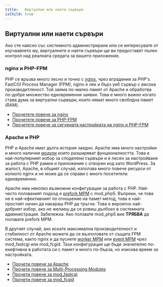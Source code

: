 ```yaml
---
title:   Виртуални или наети сървъри
isChild: true
---
```


## Виртуални или наети сървъри

Ако сте наясно със системното администриране или се интересувате от изучаавнето му, виртуалните и наети сървъри ще ви предоставят пълен контрол над реалната средата за вашето приложение.

### nginx и PHP-FPM

PHP се връзва много лесно и точно с [nginx](http://nginx.org), чрез вградения за PHP's FastCGI Process Manager (FPM), nginx е лек и бърз уеб сървър с висока производитленост. Той заема по-малко памет от Apache и обработва по-добре множество едновременни заявки. Това е много важно когато става дума за виртуални сървъри, които нямат много свободна памет (RAM).

* [Прочетете повече за nginx](http://nginx.org)
* [Прочетете повече за PHP-FPM](http://php.net/manual/en/install.fpm.php)
* [Прочетете повече за сигурната настройката на nginx и PHP-FPM](https://nealpoole.com/blog/2011/04/setting-up-php-fastcgi-and-nginx-dont-trust-the-tutorials-check-your-configuration/)

### Apache и PHP

PHP и Apache имат дълга история заедно. Apache има много настройки и много налични [модули](http://httpd.apache.org/docs/2.4/mod/) които разширяват фунционалността. Това е най-популярният избор за споделени сървъри и е лесен за настройване за работа с PHP рамки и приложения с отворен код като WordPress. За жалост, Apache, в общият случай, използва много повече ресурси от колкото nginx и не може да се справи с много посетители едновременно.

Apache има няколко възможни конфигурации за работа с PHP. Най-често ползваният подход е [prefork MPM](http://httpd.apache.org/docs/2.4/mod/prefork.html) с mod_php5. Въпреки, че това не е най-ефективният по отношение на памет метод, това е най-простият начин да накараш PHP да тръгне. Това е вероятно най-добрият избор, ако не желаеш да се ровиш дълбоко в системната администрация. Забележка: Ако ползвате mod_php5 вие __ТРЯБВА__ да ползвате prefork MPM.

В другият случай, ако искате максимална производителност и стабилност от Apache можете да се възползвате от същата FPM система, както nginx и да пуснете [worker MPM](http://httpd.apache.org/docs/2.4/mod/worker.html) или [event MPM](http://httpd.apache.org/docs/2.4/mod/event.html) чрез mod_fastcgi или mod_fcgid. Тази конфигурация ще бъде значително по-екефтивна в работата си с памет и много по-бърза, но изисква време за настройката.

* [Прочети повече за Apache](http://httpd.apache.org/)
* [Прочети повече за Multi-Processing Modules](http://httpd.apache.org/docs/2.4/mod/mpm_common.html)
* [Прочети повече за mod_fastcgi](http://www.fastcgi.com/mod_fastcgi/docs/mod_fastcgi.html)
* [Прочети повече за mod_fcgid](http://httpd.apache.org/mod_fcgid/)
